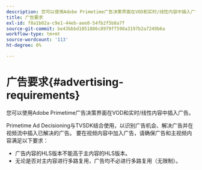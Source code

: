 ```yaml
---
description: 您可以使用Adobe Primetime广告决策界面在VOD和实时/线性内容中插入广告。
title: 广告要求
exl-id: f8a1b02a-c9e1-44eb-aee8-54fb2f5b8a7f
source-git-commit: be43bbbd1051886c8979ff590a3197b2a7249b6a
workflow-type: tm+mt
source-wordcount: '113'
ht-degree: 0%

---
```


# 广告要求{#advertising-requirements}

您可以使用Adobe Primetime广告决策界面在VOD和实时/线性内容中插入广告。

<!--<a id="section_4889E0ED7A4241D98E61AD6C846B84B6"></a>-->

Primetime Ad Decisioning与TVSDK结合使用，以识别广告机会、解决广告并在视频流中插入已解决的广告。
要在视频内容中加入广告，请确保广告和主视频内容满足以下要求：

* 广告内容的HLS版本不能高于主内容的HLS版本。
* 无论是否对主内容进行多路复用，广告均不必进行多路复用（无限制）。
